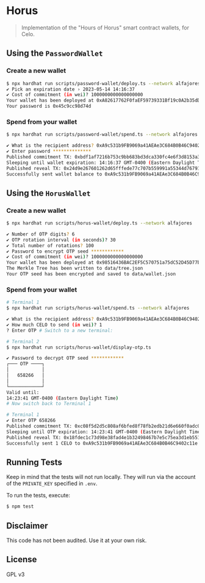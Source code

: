 # Horus

> Implementation of the "Hours of Horus" smart contract wallets, for Celo.

## Using the `PasswordWallet`

### Create a new wallet

```sh
$ npx hardhat run scripts/password-wallet/deploy.ts --network alfajores
✔ Pick an expiration date › 2023-05-14 14:16:37
✔ Cost of commitment (in wei)? 1000000000000000000
Your wallet has been deployed at 0xA82617762F0faEF59739331Bf19c0A2b35dD4b1B
Your password is 0x45c9cc98d74d
```

### Spend from your wallet

```sh
$ npx hardhat run scripts/password-wallet/spend.ts --network alfajores

✔ What is the recipient address? 0xA9c531b9FB9069a41AEAe3C684B0B46C9402c11e
✔ Enter password **************
Published commitment TX: 0xbdf1af7216b753c9bb683bd3dca330fc4e6f3d8153a324aba26a12149d231d34
Sleeping until wallet expiration: 14:16:37 GMT-0400 (Eastern Daylight Time)
Published reveal TX: 0x24d9e267601262d65fffede77c707b559991a55344d767916771a79b2d172a3f
Successfully sent wallet balance to 0xA9c531b9FB9069a41AEAe3C684B0B46C9402c11e
```

## Using the `HorusWallet`

### Create a new wallet

```sh
$ npx hardhat run scripts/horus-wallet/deploy.ts --network alfajores

✔ Number of OTP digits? 6
✔ OTP rotation interval (in seconds)? 30
✔ Total number of rotations? 100
✔ Password to encrypt OTP seed ************
✔ Cost of commitment (in wei)? 1000000000000000000
Your wallet has been deployed at 0x98516436BAC2EF5C570751a75dC52D45D77b2bbf
The Merkle Tree has been written to data/tree.json
Your OTP seed has been encrypted and saved to data/wallet.json
```

### Spend from your wallet

```sh
# Terminal 1
$ npx hardhat run scripts/horus-wallet/spend.ts --network alfajores

✔ What is the recipient address? 0xA9c531b9FB9069a41AEAe3C684B0B46C9402c11e
✔ How much CELO to send (in wei)? 1
? Enter OTP # Switch to a new terminal:
```

```sh
# Terminal 2
$ npx hardhat run scripts/horus-wallet/display-otp.ts

✔ Password to decrypt OTP seed ************
┌─── OTP ────┐
│            │
│   658266   │
│            │
└────────────┘
Valid until:
14:23:41 GMT-0400 (Eastern Daylight Time)
# Now switch back to Terminal 1
```

```sh
# Terminal 1
✔ Enter OTP 658266
Published commitment TX: 0xc08f5d2d5c808af6bfed8f78fb2edb21d6e660f0adc0e35e3d6fcf7b5cea04e4
Sleeping until OTP expiration: 14:23:41 GMT-0400 (Eastern Daylight Time)
Published reveal TX: 0x18fdec1c73d98e38fad4e1b32498467b7e5c75ea3d1eb55108ce6256f051bea8
Successfully sent 1 CELO to 0xA9c531b9FB9069a41AEAe3C684B0B46C9402c11e
```

## Running Tests

Keep in mind that the tests will not run locally.
They will run via the account of the `PRIVATE_KEY` specified in `.env`.

To run the tests, execute:

```sh
$ npm test
```

## Disclaimer

This code has not been audited. Use it at your own risk.

## License

GPL v3
